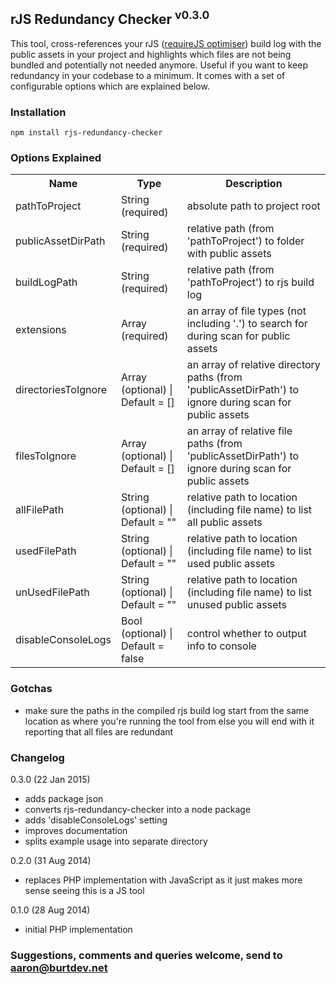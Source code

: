 ## rJS Redundancy Checker <sup>v0.3.0</sup>

This tool, cross-references your rJS ([requireJS optimiser](http://requirejs.org/docs/optimization.html)) build log with the public assets in your project and highlights which files are not being bundled and potentially not needed anymore. Useful if you want to keep redundancy in your codebase to a minimum. It comes with a set of configurable options which are explained below.

### Installation

`npm install rjs-redundancy-checker`

### Options Explained

<table>
    <tr>
        <th>Name</th>
        <th>Type</th>
        <th>Description</th>
    </tr>
    <tr>
        <td>pathToProject</td>
        <td>String (required)</td>
        <td>absolute path to project root</td>
    </tr>
    <tr>
        <td>publicAssetDirPath</td>
        <td>String (required)</td>
        <td>relative path (from 'pathToProject') to folder with public assets</td>
    </tr>
    <tr>
        <td>buildLogPath</td>
        <td>String (required)</td>
        <td>relative path (from 'pathToProject') to rjs build log</td>
    </tr>
    <tr>
        <td>extensions</td>
        <td>Array (required)</td>
        <td>an array of file types (not including '.') to search for during scan for public assets</td>
    </tr>
    <tr>
        <td>directoriesToIgnore</td>
        <td>Array (optional) | Default = []</td>
        <td>an array of relative directory paths (from 'publicAssetDirPath') to ignore during scan for public assets</td>
    </tr>
    <tr>
        <td>filesToIgnore</td>
        <td>Array (optional) | Default = []</td>
        <td>an array of relative file paths (from 'publicAssetDirPath') to ignore during scan for public assets</td>
    </tr>
    <tr>
        <td>allFilePath</td>
        <td>String (optional) | Default = ""</td>
        <td>relative path to location (including file name) to list all public assets</td>
    </tr>
    <tr>
        <td>usedFilePath</td>
        <td>String (optional) | Default = ""</td>
        <td>relative path to location (including file name) to list used public assets</td>
    </tr>
    <tr>
        <td>unUsedFilePath</td>
        <td>String (optional) | Default = ""</td>
        <td>relative path to location (including file name) to list unused public assets</td>
    </tr>
    <tr>
        <td>disableConsoleLogs</td>
        <td>Bool (optional) | Default = false</td>
        <td>control whether to output info to console</td>
    </tr>
</table>

### Gotchas

* make sure the paths in the compiled rjs build log start from the same location as where you're running the tool from else you will end with it reporting that all files are redundant

### Changelog

0.3.0 (22 Jan 2015)

* adds package json
* converts rjs-redundancy-checker into a node package
* adds 'disableConsoleLogs' setting
* improves documentation
* splits example usage into separate directory

0.2.0 (31 Aug 2014)

* replaces PHP implementation with JavaScript as it just makes more sense seeing this is a JS tool

0.1.0 (28 Aug 2014)

* initial PHP implementation

### Suggestions, comments and queries welcome, send to aaron@burtdev.net
